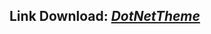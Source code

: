 ## Link Download: [_DotNetTheme_](https://marketplace.visualstudio.com/items?itemName=HamedHeydarian.DotNetTheme) 
